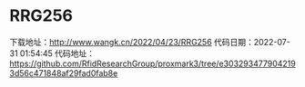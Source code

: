 # RRG256
下载地址：http://www.wangk.cn/2022/04/23/RRG256
代码日期：2022-07-31 01:54:45
代码地址：https://github.com/RfidResearchGroup/proxmark3/tree/e3032934779042193d56c471848af29fad0fab8e
